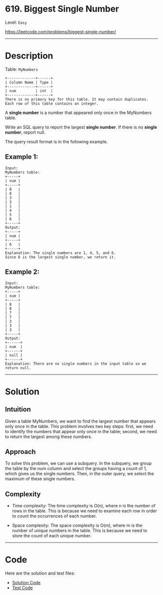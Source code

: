 # 619. Biggest Single Number

Level: `Easy`

https://leetcode.com/problems/biggest-single-number/

---

# Description

Table: `MyNumbers`

    +-------------+------+
    | Column Name | Type |
    +-------------+------+
    | num         | int  |
    +-------------+------+
    There is no primary key for this table. It may contain duplicates.
    Each row of this table contains an integer.

A **single number** is a number that appeared only once in the MyNumbers table.

Write an SQL query to report the largest **single number**. If there is no **single number**, report null.

The query result format is in the following example.

## Example 1:

    Input:
    MyNumbers table:
    +-----+
    | num |
    +-----+
    | 8   |
    | 8   |
    | 3   |
    | 3   |
    | 1   |
    | 4   |
    | 5   |
    | 6   |
    +-----+
    Output:
    +-----+
    | num |
    +-----+
    | 6   |
    +-----+
    Explanation: The single numbers are 1, 4, 5, and 6.
    Since 6 is the largest single number, we return it.

## Example 2:

    Input:
    MyNumbers table:
    +-----+
    | num |
    +-----+
    | 8   |
    | 8   |
    | 7   |
    | 7   |
    | 3   |
    | 3   |
    | 3   |
    +-----+
    Output:
    +------+
    | num  |
    +------+
    | null |
    +------+
    Explanation: There are no single numbers in the input table so we return null.

---

# Solution

## Intuition

Given a table MyNumbers, we want to find the largest number that appears only once in the table. This problem involves
two key steps: first, we need to identify the numbers that appear only once in the table; second, we need to return the
largest among these numbers.

## Approach

To solve this problem, we can use a subquery. In the subquery, we group the table by the num column and select the
groups having a count of 1, which gives us the single numbers. Then, in the outer query, we select the maximum of these
single numbers.

## Complexity

- Time complexity:
  The time complexity is O(n), where n is the number of rows in the table. This is because we need to examine each row
  in order to count the occurrences of each number.

- Space complexity:
  The space complexity is O(m), where m is the number of unique numbers in the table. This is because we need to store
  the count of each unique number.

---

# Code

Here are the solution and test files:

- [Solution Code](./solution.sql)
- [Test Code](./solution_test.go)